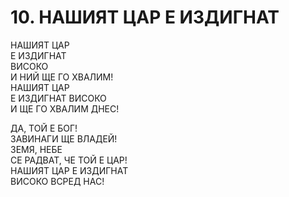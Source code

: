 # 10. НАШИЯТ ЦАР Е ИЗДИГНАТ  
  
НАШИЯТ ЦАР  
Е ИЗДИГНАТ  
ВИСОКО  
И НИЙ ЩЕ ГО ХВАЛИМ!  
НАШИЯТ ЦАР  
Е ИЗДИГНАТ ВИСОКО  
И ЩЕ ГО ХВАЛИМ ДНЕС!  
  
ДА, ТОЙ Е БОГ!  
ЗАВИНАГИ ЩЕ ВЛАДЕЙ!  
ЗЕМЯ, НЕБЕ  
СЕ РАДВАТ, ЧЕ ТОЙ Е ЦАР!  
НАШИЯТ ЦАР Е ИЗДИГНАТ  
ВИСОКО ВСРЕД НАС!  
  

<DownloadsButton pdf="/pdf/10-nashiqt-tzar-e-izdignat-visoko.pdf" />

<DownloadChordsButton pdf="/chords/10-nashiqt-tzar-e-izdignat-visoko_akord.pdf"/>
